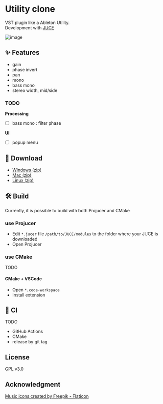 # Utility clone

VST plugin like a Ableton Utility.  
Development with [JUCE](https://github.com/juce-framework/JUCE)

![image](https://github.com/m1m0zzz/utility-clone/assets/117814895/d256fde1-0c0f-4889-8f5b-c9f0dea2a480)


## ✨ Features
- gain
- phase invert
- pan
- mono
- bass mono
- stereo width, mid/side

### TODO
**Processing**
- [ ] bass mono : filter phase

**UI**
- [ ] popup menu

## 📂 Download
- [Windows (zip)](https://github.com/m1m0zzz/utility-clone/archive/refs/heads/release/windows.zip)
- [Mac (zip)](https://github.com/m1m0zzz/utility-clone/archive/refs/heads/release/macos.zip)
- [Linux (zip)](https://github.com/m1m0zzz/utility-clone/archive/refs/heads/release/linux.zip)

## 🛠️ Build
Currently, it is possible to build with both Projucer and CMake

### use Projucer
- Edit `*.jucer` file
  `/path/to/JUCE/modules` to the folder where your JUCE is downloaded
- Open Projucer

### use CMake
TODO

#### CMake + VSCode
- Open `*.code-workspace`
- Install extension

## 👷 CI
TODO

- GitHub Actions
- CMake
- release by git tag

## License
GPL v3.0

## Acknowledgment

<a href="https://www.flaticon.com/free-icons/music" title="music icons">Music icons created by Freepik - Flaticon</a>
